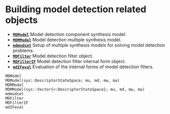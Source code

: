 # Building model detection related objects

* **[`MDModel`](@ref)**  Model detection component synthesis model.
* **[`MDMModel`](@ref)**  Model detection multiple synthesis model.
* **[`mdmodset`](@ref)**  Setup of multiple synthesis models for solving model detection problems.
* **[`MDFilter`](@ref)**  Model detection filter object.
* **[`MDFilterIF`](@ref)**  Model detection filter internal form object.
* **[`mdIFeval`](@ref)**  Evaluation of the internal forms of model detection filters. 

```@docs
MDModel
MDModel(sys::DescriptorStateSpace; mu, md, mw, ma) 
MDMModel
MDMModel(sys::Vector{<:DescriptorStateSpace}; mu, md, mw, ma)
mdmodset
MDFilter
MDFilterIF
mdIFeval
```
